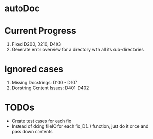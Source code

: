 # autoDoc

# Current Progress
1. Fixed D200, D210, D403 
2. Generate error overview for a directory with all its sub-directories

# Ignored cases
1. Missing Docstrings: D100 - D107
2. Docstring Content Issues: D401, D402

# TODOs
* Create test cases for each fix 
* Instead of doing fileIO for each fix_D(..) function, just do it once and pass down contents 